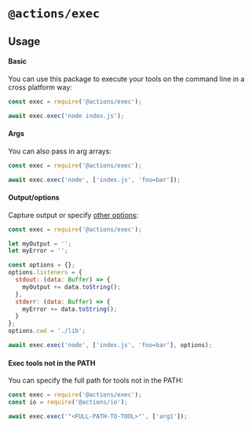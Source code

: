 # `@actions/exec`

## Usage

#### Basic

You can use this package to execute your tools on the command line in a cross platform way:

```js
const exec = require('@actions/exec');

await exec.exec('node index.js');
```

#### Args

You can also pass in arg arrays:

```js
const exec = require('@actions/exec');

await exec.exec('node', ['index.js', 'foo=bar']);
```

#### Output/options

Capture output or specify [other options](https://github.com/actions/toolkit/blob/d9347d4ab99fd507c0b9104b2cf79fb44fcc827d/packages/exec/src/interfaces.ts#L5):

```js
const exec = require('@actions/exec');

let myOutput = '';
let myError = '';

const options = {};
options.listeners = {
  stdout: (data: Buffer) => {
    myOutput += data.toString();
  },
  stderr: (data: Buffer) => {
    myError += data.toString();
  }
};
options.cwd = './lib';

await exec.exec('node', ['index.js', 'foo=bar'], options);
```

#### Exec tools not in the PATH

You can specify the full path for tools not in the PATH:

```js
const exec = require('@actions/exec');
const io = require('@actions/io');

await exec.exec('"<FULL-PATH-TO-TOOL>"', ['arg1']);
```
